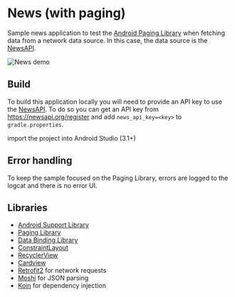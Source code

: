 # News (with paging)
Sample news application to test the [Android Paging Library](https://developer.android.com/topic/libraries/architecture/paging/) when fetching data from a network data source. In this case, the data source is the [NewsAPI](https://newsapi.org/). 

![News demo](/assets/news.gif)

## Build
To build this application locally you will need to provide an API key to use the [NewsAPI](https://newsapi.org/). To do so you can get an API key from https://newsapi.org/register and add `news_api_key=<key>` to `gradle.properties`.

import the project into Android Studio (3.1+)

## Error handling
To keep the sample focused on the Paging Library, errors are logged to the logcat and there is no error UI.

## Libraries
* [Android Support Library](https://developer.android.com/topic/libraries/support-library/features)
* [Paging Library](https://developer.android.com/topic/libraries/architecture/paging/)
* [Data Binding Library](https://developer.android.com/topic/libraries/data-binding/)
* [ConstraintLayout](https://developer.android.com/reference/android/support/constraint/ConstraintLayout)
* [RecyclerView](https://developer.android.com/guide/topics/ui/layout/recyclerview)
* [Cardview](https://developer.android.com/guide/topics/ui/layout/cardview)
* [Retrofit2](https://square.github.io/retrofit/) for network requests
* [Moshi](https://github.com/square/moshi) for JSON parsing
* [Koin](https://insert-koin.io/) for dependency injection
